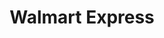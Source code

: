 ---
title: "Walmart Express"
url: /ciudad-de-mexico/walmart-express-avenida-horacio/
shop: supermercado
---